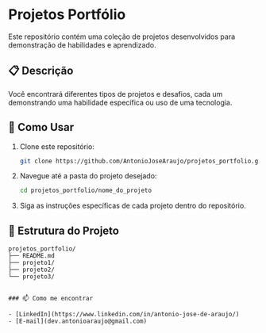 # Projetos Portfólio

Este repositório contém uma coleção de projetos desenvolvidos para demonstração de habilidades e aprendizado.

## 📋 Descrição

Você encontrará diferentes tipos de projetos e desafios, cada um demonstrando uma habilidade específica ou uso de uma tecnologia.

## 🚀 Como Usar

1. Clone este repositório:
    ```sh
    git clone https://github.com/AntonioJoseAraujo/projetos_portfolio.git
    ```

2. Navegue até a pasta do projeto desejado:
    ```sh
    cd projetos_portfolio/nome_do_projeto
    ```

3. Siga as instruções específicas de cada projeto dentro do repositório.

## 📂 Estrutura do Projeto

```plaintext
projetos_portfolio/
├── README.md
├── projeto1/
├── projeto2/
└── projeto3/


### 📫 Como me encontrar

- [LinkedIn](https://www.linkedin.com/in/antonio-jose-de-araujo/)
- [E-mail](dev.antonioaraujo@gmail.com)
